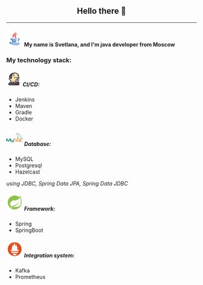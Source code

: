 <h2 align="center">
Hello there 👋
</h2>

---

<h4><img src="https://github.com/AdalizEentropy/AdalizEentropy/blob/main/icons/icons8-java.svg" width="44" height="44"></img> My name is Svetlana, and I'm java developer from Moscow</h4>

<h3>My technology stack:</h3>

<h5><img src="https://github.com/AdalizEentropy/AdalizEentropy/blob/main/icons/icons8-jenkins.svg" width="40" height="40"></img> CI/CD:</h5>

- Jenkins
- Maven
- Gradle
- Docker

<h5><img src="https://github.com/AdalizEentropy/AdalizEentropy/blob/main/icons/icons8-mysql.svg" width="44" height="44"></img> Database:</h5>

- MySQL
- Postgresql
- Hazelcast

_using JDBC, Spring Data JPA, Spring Data JDBC_

<h5><img src="https://github.com/AdalizEentropy/AdalizEentropy/blob/main/icons/icons8-spring-boot.svg" width="44" height="44"></img> Framework:</h5>

- Spring
- SpringBoot

<h5><img src="https://github.com/AdalizEentropy/AdalizEentropy/blob/main/icons/icons8-prometheus.svg" width="44" height="44"></img> Integration system:</h5>

- Kafka
- Prometheus

